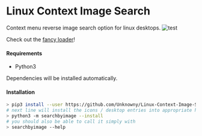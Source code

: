 # Linux Context Image Search
Context menu reverse image search option for linux desktops.
![test](https://i.imgur.com/0eGceKd.png)

Check out the [fancy loader](https://my.mixtape.moe/ldhhbk.webm)!

#### Requirements
* Python3

Dependencies will be installed automatically.

#### Installation
```bash
> pip3 install --user https://github.com/Unknowny/Linux-Context-Image-Search/archive/master.zip
# next line will install the icons / desktop entries into appropriate home directories
> python3 -m searchbyimage --install
# you should also be able to call it simply with
> searchbyimage --help
```
